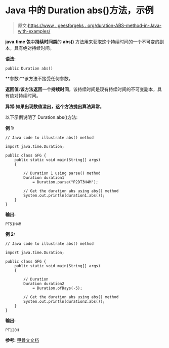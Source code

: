# Java 中的 Duration abs()方法，示例

> 原文:[https://www . geesforgeks . org/duration-ABS-method-in-Java-with-examples/](https://www.geeksforgeeks.org/duration-abs-method-in-java-with-examples/)

**java.time 包**中**持续时间类**的 **abs()** 方法用来获取这个持续时间的一个不可变的副本，具有绝对持续时间。

**语法:**

```
public Duration abs()

```

**参数:**该方法不接受任何参数。

**返回值:**该方法返回一个**持续时间**，该持续时间是现有持续时间的不可变副本，具有绝对持续时间。

**异常:**如果出现数值溢出，这个方法抛出**算法异常**。

以下示例说明了 Duration.abs()方法:

**例 1:**

```
// Java code to illustrate abs() method

import java.time.Duration;

public class GFG {
    public static void main(String[] args)
    {

        // Duration 1 using parse() method
        Duration duration1
            = Duration.parse("P2DT3H4M");

        // Get the duration abs using abs() method
        System.out.println(duration1.abs());
    }
}
```

**输出:**

```
PT51H4M

```

**例 2:**

```
// Java code to illustrate abs() method

import java.time.Duration;

public class GFG {
    public static void main(String[] args)
    {

        // Duration
        Duration duration2
            = Duration.ofDays(-5);

        // Get the duration abs using abs() method
        System.out.println(duration2.abs());
    }
}
```

**输出:**

```
PT120H

```

**参考:** [甲骨文文档](https://docs.oracle.com/javase/9/docs/api/java/time/Duration.html#abs--)